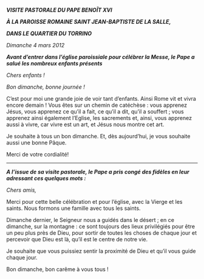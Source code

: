 ***VISITE PASTORALE DU PAPE BENOÎT XVI***

***À LA PAROISSE ROMAINE SAINT JEAN-BAPTISTE DE LA SALLE,***

***DANS LE QUARTIER DU TORRINO***

*Dimanche 4 mars 2012*

***Avant d’entrer dans l’église paroissiale pour célébrer la Messe, le Pape a salué les nombreux enfants présents***

*Chers enfants !*

*Bon dimanche, bonne journée !*

C’est pour moi une grande joie de voir tant d’enfants. Ainsi Rome vit et vivra encore demain ! Vous êtes sur un chemin de catéchèse : vous apprenez Jésus, vous apprenez ce qu’il a fait, ce qu’il a dit, qu’il a souffert ; vous apprenez ainsi également l’Eglise, les sacrements et, ainsi, vous apprenez aussi à vivre, car vivre est un art, et Jésus nous montre cet art.

Je souhaite à tous un bon dimanche. Et, dès aujourd’hui, je vous souhaite aussi une bonne Pâque.

Merci de votre cordialité!

* * *

***A l’issue de sa visite pastorale, le Pape a pris congé des fidèles en leur adressant ces quelques mots :***

*Chers amis,*

Merci pour cette belle célébration et pour l’église, avec la Vierge et les saints. Nous formons une famille avec tous les saints.

Dimanche dernier, le Seigneur nous a guidés dans le désert ; en ce dimanche, sur la montagne : ce sont toujours des lieux privilégiés pour être un peu plus près de Dieu, pour sortir de toutes les choses de chaque jour et percevoir que Dieu est là, qu’il est le centre de notre vie.

Je souhaite que vous puissiez sentir la proximité de Dieu et qu’il vous guide chaque jour.

Bon dimanche, bon carême à vous tous !